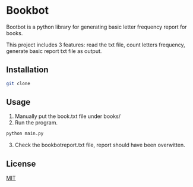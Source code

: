 
# Bookbot
Bootbot is a python library for generating basic letter frequency report for books.

This project includes 3 features: read the txt file, count letters frequency, generate basic report txt file as output.


## Installation
```bash
git clone 
```

## Usage

1. Manually put the book.txt file under books/ 
2. Run the program.
```bash
python main.py
```
3. Check the bookbotreport.txt file, report should have been overwitten.

## License

[MIT](https://choosealicense.com/licenses/mit/)
